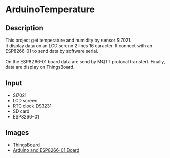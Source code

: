 # ArduinoTemperature

## Description

This project get temperature and humidity by sensor SI7021.<BR>
It display data on an LCD screnn 2 lines 16 caracter.
It connect with an ESP8266-01 to send data by software serial.<BR>
<BR>
On the ESP8266-01 board data are send by MQTT protocal transfert.
Finally, data are display on ThingsBoard.

## Input
* SI7021
* LCD screen 
* RTC clock DS3231
* SD card
* ESP8266-01

## Images

* [ThingsBoard](http://img.jpg)
* [Arduino and ESP8266-01 Board](http://img2.jpg)


